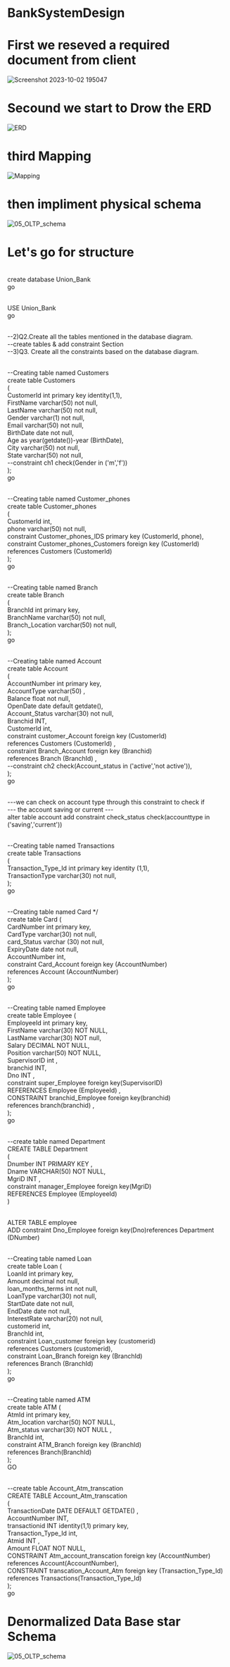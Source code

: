 # BankSystemDesign
# First we reseved a required document from client

![Screenshot 2023-10-02 195047](https://github.com/Mario-farouk/BankSystemDesign/assets/136117708/5f74245b-ad53-4da0-9db2-c2d56b453416)
# Secound we start to Drow the ERD 
![ERD](https://github.com/Mario-farouk/BankSystemDesign/assets/136117708/d0678ad1-73d9-419e-bdbd-30db41bcfc4c)
# third Mapping 

![Mapping](https://github.com/Mario-farouk/BankSystemDesign/assets/136117708/fa82748a-00b3-4f3a-9062-7d8786c7b822)
# then impliment physical schema   

![05_OLTP_schema](https://github.com/Mario-farouk/BankSystemDesign/assets/136117708/00b74b32-aa4a-4d7d-be11-3d5d177b669f)

# Let's go for structure 
<br> create database Union_Bank
<br> go

<br> USE Union_Bank
<br> go

<br> --2)Q2.Create all the tables mentioned in the database diagram.
<br> --create tables & add constraint Section 
<br> --3)Q3. Create all the constraints based on the database diagram.

<br> --Creating table named Customers
<br> create table Customers 
<br> (
<br> CustomerId int primary key identity(1,1),
<br> FirstName varchar(50) not null,
<br> LastName varchar(50) not null,
<br> Gender varchar(1) not null,
<br> Email varchar(50) not null,
<br> BirthDate date not null,
<br> Age as year(getdate())-year (BirthDate),
<br> City varchar(50) not null,
<br> State varchar(50) not null,
<br> --constraint ch1 check(Gender in ('m','f'))
<br> );
<br> go

<br> --Creating table named Customer_phones
<br> create table Customer_phones 
<br> (
<br> CustomerId int,
<br> phone varchar(50) not null,
<br> constraint  Customer_phones_IDS primary key (CustomerId, phone),
<br> constraint Customer_phones_Customers foreign key (CustomerId) 
<br> references Customers (CustomerId)
<br> );
<br> go

<br> --Creating table named Branch
<br> create table Branch 
<br> (
<br> BranchId int primary key,
<br> BranchName varchar(50) not null,
<br> Branch_Location varchar(50) not null,
<br> );
<br> go

<br> --Creating table named Account
<br> create table Account 
<br> (
<br> AccountNumber int primary key, 
<br> AccountType varchar(50) ,
<br> Balance float not null,
<br> OpenDate date default getdate(),
<br> Account_Status varchar(30) not null,
<br> Branchid INT,
<br> CustomerId int,
<br> constraint customer_Account foreign key (CustomerId)
<br> references Customers (CustomerId) ,
<br> constraint Branch_Account foreign key (Branchid)
<br> references Branch (BranchId) ,
<br> --constraint ch2 check(Account_status in ('active','not active')),
<br> );
<br> go
  
<br> ---we can check on account type through this constraint to check if 
<br> --- the account saving or current ---
<br> alter table account add constraint check_status check(accounttype in ('saving','current'))

<br> --Creating table named Transactions
<br> create table Transactions 
<br> (
<br> Transaction_Type_Id int primary key identity (1,1),
<br> TransactionType varchar(30) not null,
<br> );
<br> go

<br> --Creating table named Card */
<br> create table Card (
<br> CardNumber int primary key,
<br> CardType varchar(30) not null,
<br> card_Status varchar (30) not null,
<br> ExpiryDate date not null,
<br> AccountNumber int,
<br> constraint Card_Account  foreign key (AccountNumber)
<br> references Account (AccountNumber) 
<br> );
<br> go

<br> --Creating table named Employee
<br> create table Employee (
<br> EmployeeId int primary key,
<br> FirstName varchar(30) NOT NULL,
<br> LastName varchar(30) NOT null,
<br> Salary DECIMAL NOT NULL,
<br> Position varchar(50) NOT NULL,
<br> SupervisorID int ,
<br> branchid INT,
<br> Dno INT ,
<br> constraint super_Employee foreign key(SupervisorID)
<br> REFERENCES Employee (EmployeeId) ,
<br> CONSTRAINT branchid_Employee foreign key(branchid)
<br> references branch(branchid) ,
<br> );
<br> go

<br> --create table named Department
<br> CREATE TABLE Department 
<br> (
<br> Dnumber INT PRIMARY KEY ,
<br> Dname VARCHAR(50) NOT NULL,
<br> MgriD INT ,
<br> constraint manager_Employee foreign key(MgriD)
<br> REFERENCES Employee (EmployeeId) 
<br> )

<br> ALTER TABLE employee 
<br> ADD constraint Dno_Employee foreign key(Dno)references Department (DNumber) 

<br> --Creating table named Loan
<br> create table Loan (
<br> LoanId int primary key,
<br> Amount decimal not null,
<br> loan_months_terms int not null,
<br> LoanType varchar(30) not null,
<br> StartDate date not null,
<br> EndDate date not null,
<br> InterestRate varchar(20) not null,
<br> customerid int,
<br> BranchId int,
<br> constraint Loan_customer foreign key (customerid)
<br> references Customers (customerid),
<br> constraint Loan_Branch foreign key (BranchId)
<br> references Branch (BranchId)
<br> );
<br> go

<br> --Creating table named ATM
<br> create table ATM (
<br> AtmId int primary key,
<br> Atm_location varchar(50) NOT NULL,
<br> Atm_status varchar(30) NOT NULL ,
<br> BranchId int,
<br> constraint ATM_Branch foreign key (BranchId)
<br> references Branch(BranchId)
<br> );
<br> GO

<br> --create table Account_Atm_transcation
<br> CREATE TABLE Account_Atm_transcation
<br> (
<br> TransactionDate  DATE DEFAULT GETDATE() ,
<br> AccountNumber INT,
<br> transactionid INT identity(1,1) primary key,
<br> Transaction_Type_Id int,
<br> Atmid INT ,
<br> Amount FLOAT NOT NULL, 
<br> CONSTRAINT Atm_account_transcation foreign key (AccountNumber) references Account(AccountNumber),
<br> CONSTRAINT transcation_Account_Atm foreign key (Transaction_Type_Id) references Transactions(Transaction_Type_Id)
<br> );
<br> go
# Denormalized Data Base star Schema 
![05_OLTP_schema](https://github.com/Mario-farouk/BankSystemDesign/assets/136117708/0a1fb3d7-211c-43c2-af54-57c41fd1ae8d)







